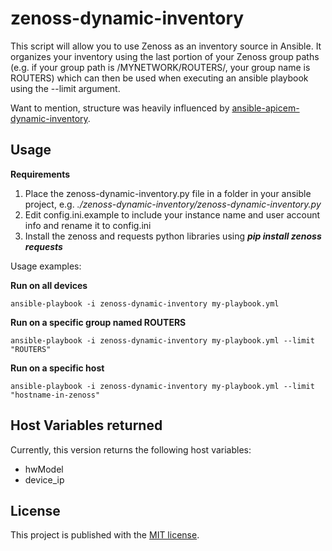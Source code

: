# zenoss-dynamic-inventory

This script will allow you to use Zenoss as an inventory source in Ansible. It organizes your inventory using the last 
portion of your Zenoss group paths (e.g. if your group path is /MYNETWORK/ROUTERS/, your group name is ROUTERS) 
which can then be used when executing an ansible playbook using the --limit argument.

Want to mention, structure was heavily influenced by <a href="https://github.com/smnmtzgr/ansible-apicem-dynamic-inventory" target="_blank">ansible-apicem-dynamic-inventory</a>.


## Usage

**Requirements**
1. Place the zenoss-dynamic-inventory.py file in a folder in your ansible project, e.g. _./zenoss-dynamic-inventory/zenoss-dynamic-inventory.py_
2. Edit config.ini.example to include your instance name and user account info and rename it to config.ini
3. Install the zenoss and requests python libraries using ***pip install zenoss requests***

Usage examples:

**Run on all devices**
```shell
ansible-playbook -i zenoss-dynamic-inventory my-playbook.yml
```
**Run on a specific group named ROUTERS**
```shell
ansible-playbook -i zenoss-dynamic-inventory my-playbook.yml --limit "ROUTERS"
```
**Run on a specific host**
```shell
ansible-playbook -i zenoss-dynamic-inventory my-playbook.yml --limit "hostname-in-zenoss"
```

## Host Variables returned
Currently, this version returns the following host variables:
* hwModel
* device_ip
    
## License
This project is published with the <a href="https://opensource.org/licenses/MIT" target="_blank">MIT license</a>.
